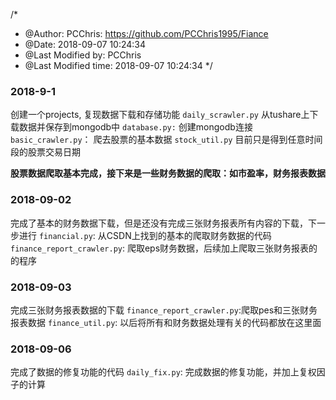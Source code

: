 /*
 * @Author: PCChris: https://github.com/PCChris1995/Fiance 
 * @Date: 2018-09-07 10:24:34 
 * @Last Modified by:   PCChris 
 * @Last Modified time: 2018-09-07 10:24:34 
 */

### 2018-9-1 
创建一个projects, 复现数据下载和存储功能
`daily_scrawler.py` 从tushare上下载数据并保存到mongodb中
`database.py:`       创建mongodb连接
`basic_crawler.py`： 爬去股票的基本数据
`stock_util.py` 目前只是得到任意时间段的股票交易日期

**股票数据爬取基本完成，接下来是一些财务数据的爬取：如市盈率，财务报表数据**

### 2018-09-02
完成了基本的财务数据下载，但是还没有完成三张财务报表所有内容的下载，下一步进行
`financial.py`: 从CSDN上找到的基本的爬取财务数据的代码
`finance_report_crawler.py`: 爬取eps财务数据，后续加上爬取三张财务报表的的程序

### 2018-09-03
完成三张财务报表数据的下载
`finance_report_crawler.py`:爬取pes和三张财务报表数据
`finance_util.py`: 以后将所有和财务数据处理有关的代码都放在这里面

### 2018-09-06
完成了数据的修复功能的代码
`daily_fix.py`: 完成数据的修复功能，并加上复权因子的计算
